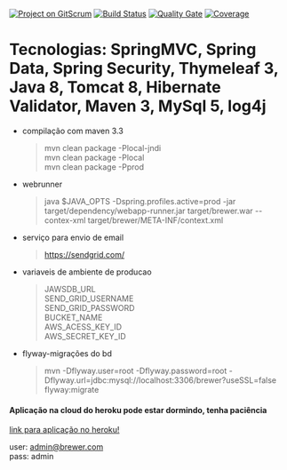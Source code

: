 [![Project on GitScrum](https://gitscrum.com/badges/project.svg?project=rfaguiar/springmvc-app1)](https://gitscrum.com/projects/rfaguiar/springmvc-app1)
[![Build Status](https://travis-ci.org/rfaguiar/spring-mvc-brewer.svg?branch=master)](https://travis-ci.org/rfaguiar/spring-mvc-brewer) [![Quality Gate](https://sonarcloud.io/api/project_badges/measure?project=com.brewer%3Abrewer&metric=alert_status)](https://sonarcloud.io/dashboard?id=com.brewer%3Abrewer) [![Coverage](https://sonarcloud.io/api/project_badges/measure?project=com.brewer%3Abrewer&metric=coverage)](https://sonarcloud.io/component_measures?id=com.brewer%3Abrewer&metric=coverage)  

# Tecnologias: SpringMVC, Spring Data, Spring Security, Thymeleaf 3, Java 8, Tomcat 8, Hibernate Validator, Maven 3, MySql 5, log4j  

* compilação com maven 3.3  
    > mvn clean package -Plocal-jndi  
    > mvn clean package -Plocal  
    > mvn clean package -Pprod  
* webrunner  
    > java $JAVA_OPTS -Dspring.profiles.active=prod -jar target/dependency/webapp-runner.jar target/brewer.war --contex-xml target/brewer/META-INF/context.xml
* serviço para envio de email  
    > https://sendgrid.com/  
* variaveis de ambiente de producao  
    > JAWSDB_URL  
    > SEND_GRID_USERNAME  
    > SEND_GRID_PASSWORD  
    > BUCKET_NAME  
    > AWS_ACESS_KEY_ID  
    > AWS_SECRET_KEY_ID  

* flyway-migrações do bd  
    > mvn -Dflyway.user=root -Dflyway.password=root -Dflyway.url=jdbc:mysql://localhost:3306/brewer?useSSL=false flyway:migrate  

#### Aplicação na cloud do heroku pode estar dormindo, tenha paciência  
    
[link para aplicação no heroku!](https://brewer-springmvc-app1.herokuapp.com)  
    
user: admin@brewer.com  
pass: admin  
